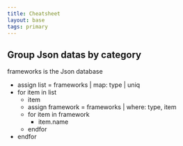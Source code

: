 ```yaml
---
title: Cheatsheet
layout: base
tags: primary
---
```

## Group Json datas by category

frameworks is the Json database

- assign list = frameworks | map: type | uniq
- for item in list
  - item
  - assign framework = frameworks | where: type, item
  - for item in framework
    - item.name
  - endfor
- endfor